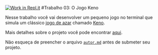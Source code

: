 [![Work in Repl.it](https://classroom.github.com/assets/work-in-replit-14baed9a392b3a25080506f3b7b6d57f295ec2978f6f33ec97e36a161684cbe9.svg)](https://classroom.github.com/online_ide?assignment_repo_id=5303306&assignment_repo_type=AssignmentRepo)
#Trabalho 03: O Jogo Keno

Nesse trabalho você vai desenvolver um pequeno jogo no terminal que simula um clássico [jogo de azar](https://pt.wikipedia.org/wiki/Jogo_de_azar) chamado [Keno](https://en.wikipedia.org/wiki/Keno).

Mais detalhes sobre o projeto você pode encontrar [aqui](docs/projeto_keno.pdf).

Não esqueça de preencher o arquivo [`autor.md`](author.md) antes de submeter seu projeto.
